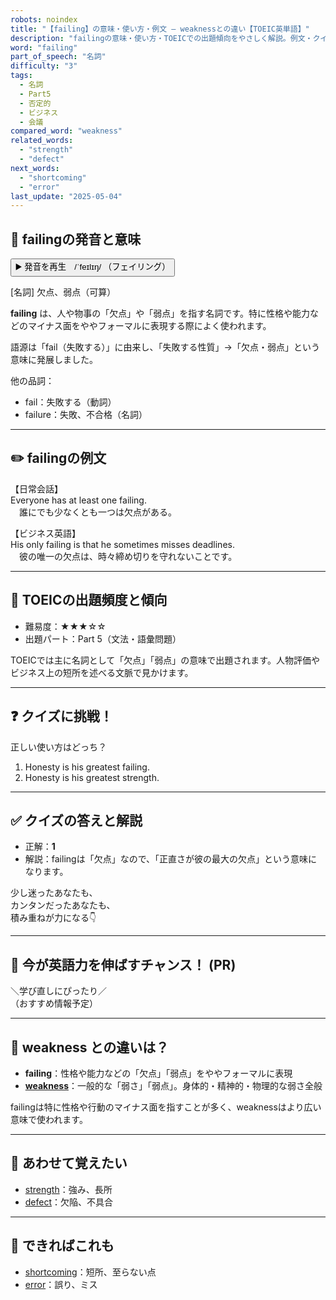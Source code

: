 ```yaml
---
robots: noindex
title: "【failing】の意味・使い方・例文 ― weaknessとの違い【TOEIC英単語】"
description: "failingの意味・使い方・TOEICでの出題傾向をやさしく解説。例文・クイズ付きでweaknessとの違いもわかりやすく学べます。"
word: "failing"
part_of_speech: "名詞"
difficulty: "3"
tags:
  - 名詞
  - Part5
  - 否定的
  - ビジネス
  - 会議
compared_word: "weakness"
related_words:
  - "strength"
  - "defect"
next_words:
  - "shortcoming"
  - "error"
last_update: "2025-05-04"
---
```


## 🔰 failingの発音と意味

<button class="play-audio" onclick="playTTS('failing')">
  <span class="play-audio-main">
    ▶️ 発音を再生　/ˈfeɪlɪŋ/
  </span>
  <span class="play-audio-sub">
    （フェイリング）
  </span>
</button>

[名詞] 欠点、弱点（可算）

**failing** は、人や物事の「欠点」や「弱点」を指す名詞です。特に性格や能力などのマイナス面をややフォーマルに表現する際によく使われます。

語源は「fail（失敗する）」に由来し、「失敗する性質」→「欠点・弱点」という意味に発展しました。

他の品詞：  
- fail：失敗する（動詞）
- failure：失敗、不合格（名詞）

---

## ✏️ failingの例文

【日常会話】  
Everyone has at least one failing.  
　誰にでも少なくとも一つは欠点がある。

【ビジネス英語】  
His only failing is that he sometimes misses deadlines.  
　彼の唯一の欠点は、時々締め切りを守れないことです。

---

## 🎯 TOEICの出題頻度と傾向

- 難易度：★★★☆☆
- 出題パート：Part 5（文法・語彙問題）

TOEICでは主に名詞として「欠点」「弱点」の意味で出題されます。人物評価やビジネス上の短所を述べる文脈で見かけます。

---

## ❓ クイズに挑戦！

正しい使い方はどっち？

1. Honesty is his greatest failing.  
2. Honesty is his greatest strength.

---

## ✅ クイズの答えと解説

- 正解：**1**
- 解説：failingは「欠点」なので、「正直さが彼の最大の欠点」という意味になります。

少し迷ったあなたも、  
カンタンだったあなたも、  
積み重ねが力になる👇️

---

## 🚀 今が英語力を伸ばすチャンス！ (PR)

<div class="info-center">
＼学び直しにぴったり／<br>  
（おすすめ情報予定）
</div>

---

## 🤔  weakness との違いは？

- **failing**：性格や能力などの「欠点」「弱点」をややフォーマルに表現
- **[weakness](/weakness)**：一般的な「弱さ」「弱点」。身体的・精神的・物理的な弱さ全般

failingは特に性格や行動のマイナス面を指すことが多く、weaknessはより広い意味で使われます。

---

## 🧩 あわせて覚えたい

- [strength](/strength)：強み、長所
- [defect](/defect)：欠陥、不具合

---

## 📖 できればこれも

- [shortcoming](/shortcoming)：短所、至らない点
- [error](/error)：誤り、ミス

<!-- cvid: aid47_bid41 -->
